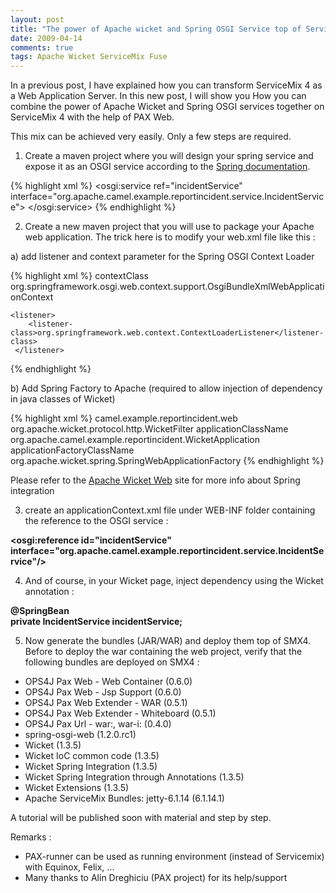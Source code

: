 ```yaml
---
layout: post
title: "The power of Apache wicket and Spring OSGI Service top of ServiceMix 4"
date: 2009-04-14
comments: true
tags: Apache Wicket ServiceMix Fuse
---
```


In a previous post, I have explained how you can transform ServiceMix 4 as a Web Application Server. In this new post, I will show you How you can combine the power of Apache Wicket and Spring OSGI services together on ServiceMix 4 with the help of PAX Web.

This mix can be achieved very easily. Only a few steps are required.

1) Create a maven project where you will design your spring service and expose it as an OSGI service according to the <a href="http://static.springframework.org/osgi/docs/1.2.0/reference/html-single/#service-registry:export">Spring documentation</a>.

{% highlight xml %}
<osgi:service ref="incidentService"   interface="org.apache.camel.example.reportincident.service.IncidentService">
</osgi:service>
{% endhighlight %}        
        
2) Create a new maven project that you will use to package your Apache web application. The trick here is to modify your web.xml file like this :

a) add listener and context parameter for the Spring OSGI Context Loader

{% highlight xml %}
    <context-param>
        <param-name>contextClass</param-name>
        <param-value>
org.springframework.osgi.web.context.support.OsgiBundleXmlWebApplicationContext
        </param-value>
    </context-param>

    <listener>
        <listener-class>org.springframework.web.context.ContextLoaderListener</listener-class>
     </listener>
{% endhighlight %}
    
b) Add Spring Factory to Apache (required to allow injection of dependency in java classes of Wicket)

{% highlight xml %}
    <filter>
        <filter-name>camel.example.reportincident.web</filter-name>
        <filter-class>org.apache.wicket.protocol.http.WicketFilter</filter-class>
        <init-param>
            <param-name>applicationClassName</param-name>
            <param-value>org.apache.camel.example.reportincident.WicketApplication</param-value>
            <param-name>applicationFactoryClassName</param-name>
            <param-value>org.apache.wicket.spring.SpringWebApplicationFactory</param-value>
        </init-param>
    </filter>
 {% endhighlight %}
    
Please refer to the <a href="http://cwiki.apache.org/WICKET/spring.html">Apache Wicket Web</a> site for more info about Spring integration

3) create an applicationContext.xml file under WEB-INF folder containing the reference to the OSGI service :

<span style="font-weight: bold;">&lt;osgi:reference id="incidentService" interface="org.apache.camel.example.reportincident.service.IncidentService"/&gt;</span>

4) And of course, in your Wicket page, inject dependency using the Wicket annotation :

<span style="font-weight: bold;">@SpringBean</span><br/><span style="font-weight: bold;">private IncidentService incidentService;</span>

5) Now generate the bundles (JAR/WAR) and deploy them top of SMX4. Before to deploy the war containing the web project, verify that the following bundles are deployed on SMX4 :

- OPS4J Pax Web - Web Container (0.6.0)
- OPS4J Pax Web - Jsp Support (0.6.0)
- OPS4J Pax Web Extender - WAR (0.5.1)
- OPS4J Pax Web Extender - Whiteboard (0.5.1)
- OPS4J Pax Url - war:, war-i: (0.4.0)
- spring-osgi-web (1.2.0.rc1)
- Wicket (1.3.5)
- Wicket IoC common code (1.3.5)
- Wicket Spring Integration (1.3.5)
- Wicket Spring Integration through Annotations (1.3.5)
- Wicket Extensions (1.3.5)
- Apache ServiceMix Bundles: jetty-6.1.14 (6.1.14.1)

A tutorial will be published soon with material and step by step.

Remarks :

- PAX-runner can be used as running environment (instead of Servicemix) with Equinox, Felix, ...
- Many thanks to Alin Dreghiciu (PAX project) for its help/support